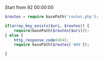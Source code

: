 Start from 92 00:00:00

```php
$routes = require basePath('routes.php');

if(array_key_exists($uri, $routes)) {
    require(basePath($routes[$uri]));
} else {
    http_response_code(404);
    require basePath($routes['404']);

}
```
